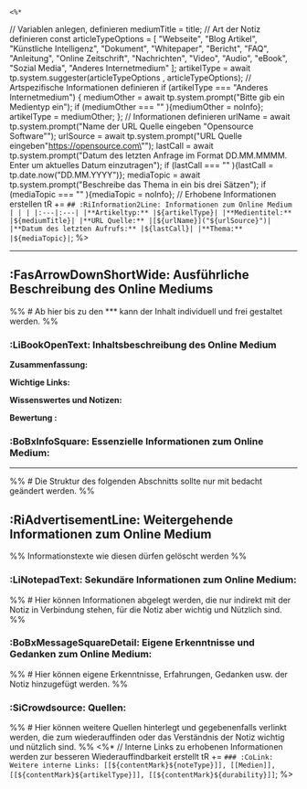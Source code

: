 	<%*
// Variablen anlegen, definieren
mediumTitle = title;
// Art der Notiz definieren
const articleTypeOptions = [
	"Webseite",
	"Blog Artikel",
	"Künstliche Intelligenz",
	"Dokument",
	"Whitepaper",
	"Bericht",
	"FAQ",
	"Anleitung",
	"Online Zeitschrift",
	"Nachrichten",
	"Video",
	"Audio",
	"eBook",
	"Sozial Media",
	"Anderes Internetmedium"
	];
artikelType = await tp.system.suggester(articleTypeOptions , articleTypeOptions);
// Artspezifische Informationen definieren
if (artikelType === "Anderes Internetmedium") {
	mediumOther = await tp.system.prompt("Bitte gib ein Medientyp ein");
	if (mediumOther === "" ){mediumOther = noInfo};
	artikelType = mediumOther;
};
// Informationen definieren
urlName = await tp.system.prompt("Name der URL Quelle eingeben \"Opensource Software\"");
urlSource = await tp.system.prompt("URL Quelle eingeben\"https://opensource.com\"");
lastCall = await tp.system.prompt("Datum des letzten Anfrage im Format DD.MM.MMMM. Enter um aktuelles Datum einzutragen");
if (lastCall === "" ){lastCall = tp.date.now("DD.MM.YYYY")};
mediaTopic = await tp.system.prompt("Beschreibe das Thema in ein bis drei Sätzen");
if (mediaTopic === "" ){mediaTopic = noInfo};
// Erhobene Informationen erstellen
tR += `## :RiInformation2Line: Informationen zum Online Medium
| | |
|:---|:---|
|**Artikeltyp:** |${artikelType}|
|**Medientitel:** |${mediumTitle}|
|**URL Quelle:** |[${urlName}]("${urlSource}")|
|**Datum des letzten Aufrufs:** |${lastCall}|
|**Thema:** |${mediaTopic}|`;
%>

***
## :FasArrowDownShortWide: Ausführliche Beschreibung des Online Mediums
%% # Ab hier bis zu den *** kann der Inhalt individuell und frei gestaltet werden. %%

### :LiBookOpenText: Inhaltsbeschreibung des Online Medium
**Zusammenfassung:**

**Wichtige Links:** 
 
**Wissenswertes und Notizen:**

**Bewertung :** 

### :BoBxInfoSquare: Essenzielle Informationen zum Online Medium:



***
%% # Die Struktur des folgenden Abschnitts sollte nur mit bedacht geändert werden. %%
## :RiAdvertisementLine: Weitergehende Informationen zum Online Medium
%% Informationstexte wie diesen dürfen gelöscht werden %%

### :LiNotepadText: Sekundäre Informationen zum Online Medium: 
%% # Hier können Informationen abgelegt werden, die nur indirekt mit der Notiz in Verbindung stehen, für die Notiz aber wichtig und Nützlich sind. %%


### :BoBxMessageSquareDetail: Eigene Erkenntnisse und Gedanken zum Online Medium:
%% # Hier können eigene Erkenntnisse, Erfahrungen, Gedanken usw. der Notiz hinzugefügt werden. %%


### :SiCrowdsource: Quellen: 
%% # Hier können weitere Quellen hinterlegt und gegebenenfalls verlinkt werden, die zum wiederauffinden oder das Verständnis der Notiz wichtig und nützlich sind. %%
<%* 
// Interne Links zu erhobenen Informationen werden zur besseren Wiederauffindbarkeit erstellt
tR += `### :CoLink: Weitere interne Links:
[[${contentMark}${noteType}]], [[Medien]], [[${contentMark}${artikelType}]], [[${contentMark}${durability}]]`;
%>
